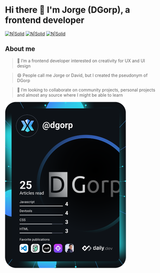 <!--
**dgorp/dgorp** is a ✨ _special_ ✨ repository because its `README.md` (this file) appears on your GitHub profile.

Here are some ideas to get you started:

- 🔭 I’m currently working on ...
- 🤔 I’m looking for help with ...
- 💬 Ask me about ...
- 📫 How to reach me: ...
- ⚡ Fun fact: ...
-->

# Hi there 👋 I'm Jorge (DGorp), a frontend developer

[![N|Solid](https://cdn-icons-png.flaticon.com/32/1384/1384014.png)](https://www.linkedin.com/in/dgorp/)  [![N|Solid](https://cdn-icons-png.flaticon.com/32/733/733609.png)](https://github.com/dgorp)  [![N|Solid](https://cdn-icons-png.flaticon.com/32/93/93618.png)](https://dgorp.github.io/)

## About me

> 🌱 I’m a frontend developer interested on creativity for UX and UI design

> 😄 People call me Jorge or David, but I created the pseudonym of DGorp

> 👯 I’m looking to collaborate on community projects, personal projects and almost any source where I might be able to learn

<a href="https://app.daily.dev/dgorp"><img src="https://github.com/dgorp/dgorp/blob/main/devcard.svg" width="400" alt="Jorge Martinez's Dev Card"/></a>
